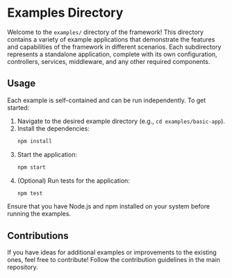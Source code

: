 # Examples Directory

Welcome to the `examples/` directory of the framework! This directory contains a variety of example applications that demonstrate the features and capabilities of the framework in different scenarios. Each subdirectory represents a standalone application, complete with its own configuration, controllers, services, middleware, and any other required components.

## Usage

Each example is self-contained and can be run independently. To get started:

1. Navigate to the desired example directory (e.g., `cd examples/basic-app`).
2. Install the dependencies:
   ```bash
   npm install
   ```
3. Start the application:
   ```bash
   npm start
   ```
4. (Optional) Run tests for the application:
   ```bash
   npm test
   ```

Ensure that you have Node.js and npm installed on your system before running the examples.

## Contributions

If you have ideas for additional examples or improvements to the existing ones, feel free to contribute! Follow the contribution guidelines in the main repository.
